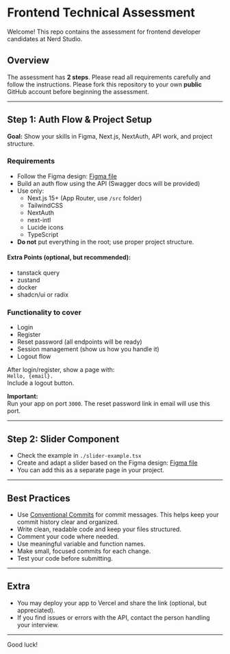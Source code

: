 # Frontend Technical Assessment

Welcome! This repo contains the assessment for frontend developer candidates at Nerd Studio.

## Overview

The assessment has **2 steps**. Please read all requirements carefully and follow the instructions. Please fork this repository to your own **public** GitHub account before beginning the assessment.

---

## Step 1: Auth Flow & Project Setup

**Goal:** Show your skills in Figma, Next.js, NextAuth, API work, and project structure.

### Requirements

- Follow the Figma design: [Figma file](https://www.figma.com/design/I9tcEpo7FfChsfuoY4aH2o/Frontend-Technical-Assessment?node-id=0-1)
- Build an auth flow using the API (Swagger docs will be provided)
- Use only:
  - Next.js 15+ (App Router, use `/src` folder)
  - TailwindCSS
  - NextAuth
  - next-intl
  - Lucide icons
  - TypeScript
- **Do not** put everything in the root; use proper project structure.

#### Extra Points (optional, but recommended):

- tanstack query
- zustand
- docker
- shadcn/ui or radix

### Functionality to cover

- Login
- Register
- Reset password (all endpoints will be ready)
- Session management (show us how you handle it)
- Logout flow

After login/register, show a page with:  
`Hello, {email}.`  
Include a logout button.

**Important:**  
Run your app on port `3000`. The reset password link in email will use this port.

---

## Step 2: Slider Component

- Check the example in `./slider-example.tsx`
- Create and adapt a slider based on the Figma design: [Figma file](https://www.figma.com/design/I9tcEpo7FfChsfuoY4aH2o/Frontend-Technical-Assessment?node-id=1-2)
- You can add this as a separate page in your project.

---

## Best Practices
 - Use [Conventional Commits](https://www.conventionalcommits.org/en/v1.0.0/) for commit messages. This helps keep your commit history clear and organized.
 - Write clean, readable code and keep your files structured.
 - Comment your code where needed.
 - Use meaningful variable and function names.
 - Make small, focused commits for each change.
 - Test your code before submitting.

---

## Extra

- You may deploy your app to Vercel and share the link (optional, but appreciated).
- If you find issues or errors with the API, contact the person handling your interview.

---

Good luck!
